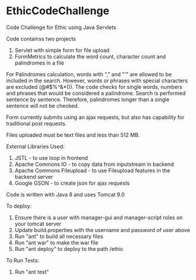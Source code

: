 # EthicCodeChallenge
Code Challenge for Ethic using Java Servlets

Code containss two projects
1.  Servlet with simple form for file upload
2.  FormMetrics to calculate the word count, character count and palindromes in a file

For Palindromes calculation, words with "," and "'" are allowed to be included in the search. However, words or phrases with special characters are excluded (@#$%^&*()).
The code checks for single words, numbers and phrases that would be considered a palindrome. 
Search is performed sentence by sentence. Therefore, palindromes longer than a single sentence will not be checked. 

Form currently submits using an ajax requests, but also has capability for traditional post requests. 

Files uploaded must be text files and less than 512 MB. 

External Libraries Used:
1.  JSTL - to use loop in frontend
2.  Apache Commons IO - to copy data from inputstream in backend 
3.  Apache Commons Fileupload - to use Fileupload features in the backend server
4.  Google GSON  - to create json for ajax requests

Code is written with Java 8 and uses Tomcat 9.0

To deploy:
1.  Ensure there is a user with manager-gui and manager-script roles on your tomcat server
2.  Update build.properties with the username and password of user above
3.  Run "ant" to build all necessary files
4.  Run "ant war" to make the war file
5.  Run "ant deploy" to deploy to the path /ethic

To Run Tests:
1. Run "ant test"
